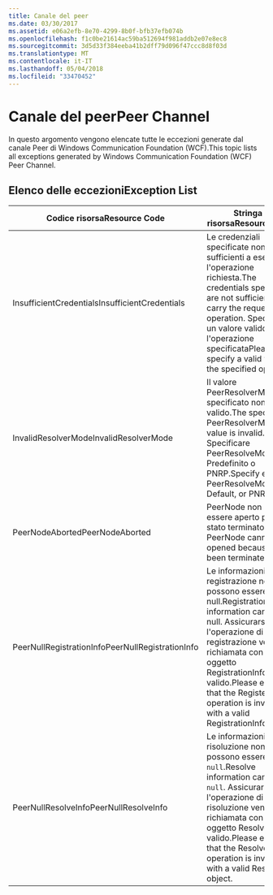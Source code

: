 ```yaml
---
title: Canale del peer
ms.date: 03/30/2017
ms.assetid: e06a2efb-8e70-4299-8b0f-bfb37efb074b
ms.openlocfilehash: f1c0be21614ac59ba512694f981addb2e07e8ec8
ms.sourcegitcommit: 3d5d33f384eeba41b2dff79d096f47ccc8d8f03d
ms.translationtype: MT
ms.contentlocale: it-IT
ms.lasthandoff: 05/04/2018
ms.locfileid: "33470452"
---
```

# <a name="peer-channel"></a><span data-ttu-id="3d762-102">Canale del peer</span><span class="sxs-lookup"><span data-stu-id="3d762-102">Peer Channel</span></span>
<span data-ttu-id="3d762-103">In questo argomento vengono elencate tutte le eccezioni generate dal canale Peer di Windows Communication Foundation (WCF).</span><span class="sxs-lookup"><span data-stu-id="3d762-103">This topic lists all exceptions generated by Windows Communication Foundation (WCF) Peer Channel.</span></span>  
  
## <a name="exception-list"></a><span data-ttu-id="3d762-104">Elenco delle eccezioni</span><span class="sxs-lookup"><span data-stu-id="3d762-104">Exception List</span></span>  
  
|<span data-ttu-id="3d762-105">Codice risorsa</span><span class="sxs-lookup"><span data-stu-id="3d762-105">Resource Code</span></span>|<span data-ttu-id="3d762-106">Stringa di risorsa</span><span class="sxs-lookup"><span data-stu-id="3d762-106">Resource String</span></span>|  
|-------------------|---------------------|  
|<span data-ttu-id="3d762-107">InsufficientCredentials</span><span class="sxs-lookup"><span data-stu-id="3d762-107">InsufficientCredentials</span></span>|<span data-ttu-id="3d762-108">Le credenziali specificate non sono sufficienti a eseguire l'operazione richiesta.</span><span class="sxs-lookup"><span data-stu-id="3d762-108">The credentials specified are not sufficient to carry the requested operation.</span></span> <span data-ttu-id="3d762-109">Specificare un valore valido per l'operazione specificata</span><span class="sxs-lookup"><span data-stu-id="3d762-109">Please specify a valid value for the specified operation</span></span>|  
|<span data-ttu-id="3d762-110">InvalidResolverMode</span><span class="sxs-lookup"><span data-stu-id="3d762-110">InvalidResolverMode</span></span>|<span data-ttu-id="3d762-111">Il valore PeerResolverMode specificato non è valido.</span><span class="sxs-lookup"><span data-stu-id="3d762-111">The specified PeerResolverMode value is invalid.</span></span> <span data-ttu-id="3d762-112">Specificare PeerResolveMode.Auto, Predefinito o PNRP.</span><span class="sxs-lookup"><span data-stu-id="3d762-112">Specify either PeerResolveMode.Auto, Default, or PNRP.</span></span>|  
|<span data-ttu-id="3d762-113">PeerNodeAborted</span><span class="sxs-lookup"><span data-stu-id="3d762-113">PeerNodeAborted</span></span>|<span data-ttu-id="3d762-114">PeerNode non può essere aperto perché è stato terminato.</span><span class="sxs-lookup"><span data-stu-id="3d762-114">The PeerNode cannot be opened because it has been terminated.</span></span>|  
|<span data-ttu-id="3d762-115">PeerNullRegistrationInfo</span><span class="sxs-lookup"><span data-stu-id="3d762-115">PeerNullRegistrationInfo</span></span>|<span data-ttu-id="3d762-116">Le informazioni di registrazione non possono essere null.</span><span class="sxs-lookup"><span data-stu-id="3d762-116">Registration information cannot be null.</span></span> <span data-ttu-id="3d762-117">Assicurarsi che l'operazione di registrazione venga richiamata con un oggetto RegistrationInfo valido.</span><span class="sxs-lookup"><span data-stu-id="3d762-117">Please ensure that the Register operation is invoked with a valid RegistrationInfo object.</span></span>|  
|<span data-ttu-id="3d762-118">PeerNullResolveInfo</span><span class="sxs-lookup"><span data-stu-id="3d762-118">PeerNullResolveInfo</span></span>|<span data-ttu-id="3d762-119">Le informazioni di risoluzione non possono essere `null`.</span><span class="sxs-lookup"><span data-stu-id="3d762-119">Resolve information cannot be `null`.</span></span> <span data-ttu-id="3d762-120">Assicurarsi che l'operazione di risoluzione venga richiamata con un oggetto ResolveInfo valido.</span><span class="sxs-lookup"><span data-stu-id="3d762-120">Please ensure that the Resolve operation is invoked with a valid ResolveInfo object.</span></span>|
